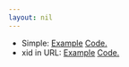 ```yaml
---
layout: nil
---
```

- Simple: [Example](https://patcon.github.io/polis-examples/simple/) [Code.](https://github.com/patcon/polis-examples/tree/master/docs/simple)
- xid in URL: [Example](https://patcon.github.io/polis-examples/xid-in-url/) [Code.](https://github.com/patcon/polis-examples/tree/master/docs/xid-in-url)
